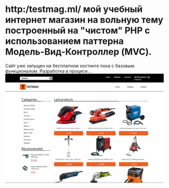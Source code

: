 # http:/testmag.ml/ мой учебный интернет магазин на вольную тему построенный на "чистом" PHP с использованием паттерна Модель-Вид-Контроллер (MVC).
Сайт уже запущен на бесплатном хостинге пока с базовым функционалом. Разработка в процесе...
![alt text](https://github.com/MaksimSergeev/testmag/blob/master/testmag.JPG)
